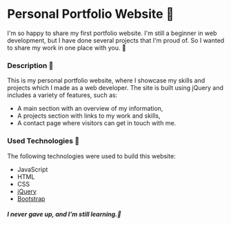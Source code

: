 # Personal Portfolio Website 🐙

I'm so happy to share my first portfolio website. I'm still a beginner in web development, but I have done several projects that I'm proud of. So I wanted to share my work in one place with you. 🧡

### Description 🦑

This is my personal portfolio website, where I showcase my skills and projects which I made as a web developer. The site is built using jQuery and includes a variety of features, such as:

* A main section with an overview of my information,
* A projects section with links to my work and skills,
* A contact page where visitors can get in touch with me.

### Used Technologies 🦀

The following technologies were used to build this website:

* JavaScript
* HTML
* CSS
* [jQuery](https://jquery.com/) 
* [Bootstrap](https://getbootstrap.com/) 

##### I never gave up, and I'm still learning.🐬

